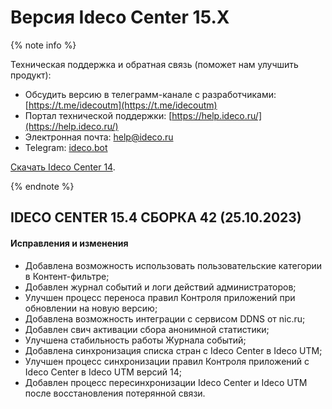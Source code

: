 # Версия Ideco Center 15.Х

{% note info %}

Техническая поддержка и обратная связь (поможет нам улучшить продукт):
* Обсудить версию в телеграмм-канале с разработчиками: [https://t.me/idecoutm](https://t.me/idecoutm)
* Портал технической поддержки: [https://help.ideco.ru/](https://help.ideco.ru/)
* Электронная почта: help@ideco.ru
* Telegram: [ideco.bot](https://telegram.im/@ideco_support_bot)

[Скачать Ideco Center 14](https://my.ideco.ru/). 

{% endnote %}

## IDECO CENTER 15.4 СБОРКА 42 (25.10.2023)

#### Исправления и изменения

* Добавлена возможность использовать пользовательские категории в Контент-фильтре;
* Добавлен журнал событий и логи действий администраторов;
* Улучшен процесс переноса правил Контроля приложений при обновлении на новую версию;
* Добавлена возможность интеграции с сервисом DDNS от nic.ru;
* Добавлен свич активации сбора анонимной статистики;
* Улучшена стабильность работы Журнала событий;
* Добавлена синхронизация списка стран с Ideco Center в Ideco UTM;
* Улучшен процесс синхронизации правил Контроля приложений с Ideco Center в Ideco UTM версий 14;
* Добавлен процесс пересинхронизации Ideco Center и Ideco UTM после восстановления потерянной связи.